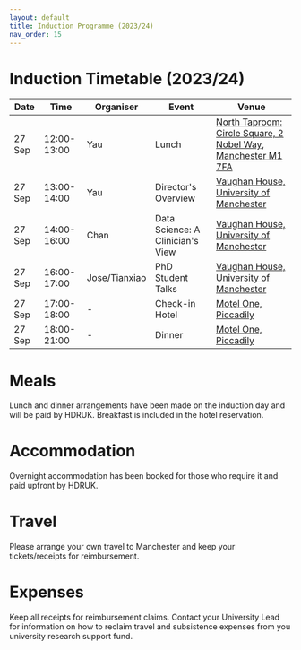 ```yaml
---
layout: default
title: Induction Programme (2023/24)
nav_order: 15
---
```


# Induction Timetable (2023/24)

| Date | Time | Organiser | Event | Venue |
|-------|-------|-----------|-------|-------|
| 27 Sep | 12:00-13:00 | Yau | Lunch | [North Taproom: Circle Square, 2 Nobel Way, Manchester M1 7FA](https://maps.app.goo.gl/mtvRkbPGX6uvqmvt5) |
| 27 Sep | 13:00-14:00 | Yau | Director's Overview | [Vaughan House, University of Manchester](https://maps.app.goo.gl/ke4XPSTzbskyAHDS9) |
| 27 Sep | 14:00-16:00 | Chan | Data Science: A Clinician's View | [Vaughan House, University of Manchester](https://maps.app.goo.gl/ke4XPSTzbskyAHDS9) |
| 27 Sep | 16:00-17:00 | Jose/Tianxiao | PhD Student Talks | [Vaughan House, University of Manchester](https://maps.app.goo.gl/ke4XPSTzbskyAHDS9) |
| 27 Sep | 17:00-18:00 | - | Check-in Hotel | [Motel One, Piccadily](https://maps.app.goo.gl/A7SYuiUAURqqpLcF9) |
| 27 Sep | 18:00-21:00 | - | Dinner | [Motel One, Piccadily](https://maps.app.goo.gl/az3iSNuC7sRA57mP6) |

# Meals

Lunch and dinner arrangements have been made on the induction day and will be paid by HDRUK. Breakfast is included in the hotel reservation.

# Accommodation

Overnight accommodation has been booked for those who require it and paid upfront by HDRUK.

# Travel 

Please arrange your own travel to Manchester and keep your tickets/receipts for reimbursement.

# Expenses

Keep all receipts for reimbursement claims. Contact your University Lead for information on how to reclaim travel and subsistence expenses from you university research support fund.
